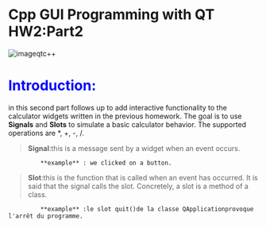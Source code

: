 

# Cpp GUI Programming with QT HW2:Part2

![imageqtc++](https://user-images.githubusercontent.com/93833171/142740904-ae7f6458-f497-47b1-b81f-f530250d112c.png)

# <span style="color:blue">Introduction:</span>
  in this second part follows up to add interactive functionality to the calculator widgets written in the previous homework. The goal is to use **Signals** and **Slots** to simulate a basic calculator behavior. The supported operations are *, +, -, /.

> **Signal**:this is a message sent by a widget when an event occurs.
            
             **example** : we clicked on a button.
> **Slot**:this is the function that is called when an event has occurred. It is said that the signal calls the slot. Concretely, a slot is a method of a class.
            
             **example** :le slot quit()de la classe QApplicationprovoque l'arrêt du programme.

     
      
